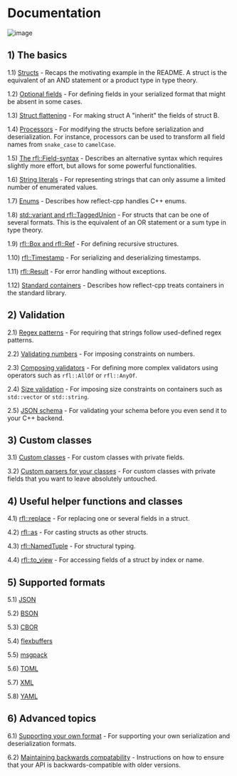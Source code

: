 # Documentation

![image](banner2.png)

## 1) The basics

1.1) [Structs](https://github.com/getml/reflect-cpp/blob/main/docs/structs.md) - Recaps the motivating example in the README. A struct is the equivalent of an AND statement or a product type in type theory.

1.2) [Optional fields](https://github.com/getml/reflect-cpp/blob/main/docs/optional_fields.md) - For defining fields in your serialized format that might be absent in some cases.

1.3) [Struct flattening](https://github.com/getml/reflect-cpp/blob/main/docs/flatten_structs.md) - For making struct A "inherit" the fields of struct B.

1.4) [Processors](https://github.com/getml/reflect-cpp/blob/main/docs/processors.md) - For modifying the structs before serialization and deserialization. For instance, processors can be used to transform all field names from `snake_case` to `camelCase`.

1.5) [The rfl::Field-syntax](https://github.com/getml/reflect-cpp/blob/main/docs/field_syntax.md) - Describes an alternative syntax which requires slightly more effort, but allows for some powerful functionalities.

1.6) [String literals](https://github.com/getml/reflect-cpp/blob/main/docs/literals.md) - For representing strings that can only assume a limited number of enumerated values.

1.7) [Enums](https://github.com/getml/reflect-cpp/blob/main/docs/enums.md) - Describes how reflect-cpp handles C++ enums.

1.8) [std::variant and rfl::TaggedUnion](https://github.com/getml/reflect-cpp/blob/main/docs/variants_and_tagged_unions.md) - For structs that can be one of several formats. This is the equivalent of an OR statement or a sum type in type theory.

1.9) [rfl::Box and rfl::Ref](https://github.com/getml/reflect-cpp/blob/main/docs/rfl_ref.md) - For defining recursive structures.

1.10) [rfl::Timestamp](https://github.com/getml/reflect-cpp/blob/main/docs/timestamps.md) - For serializing and deserializing timestamps.

1.11) [rfl::Result](https://github.com/getml/reflect-cpp/blob/main/docs/result.md) - For error handling without exceptions.

1.12) [Standard containers](https://github.com/getml/reflect-cpp/blob/main/docs/standard_containers.md) - Describes how reflect-cpp treats containers in the standard library.

## 2) Validation

2.1) [Regex patterns](https://github.com/getml/reflect-cpp/blob/main/docs/patterns.md) - For requiring that strings follow used-defined regex patterns.

2.2) [Validating numbers](https://github.com/getml/reflect-cpp/blob/main/docs/validating_numbers.md) - For imposing constraints on numbers.

2.3) [Composing validators](https://github.com/getml/reflect-cpp/blob/main/docs/composing_validators.md) - For defining more complex validators using operators such as `rfl::AllOf` or `rfl::AnyOf`.

2.4) [Size validation](https://github.com/getml/reflect-cpp/blob/main/docs/size_validation.md) - For imposing size constraints on containers such as `std::vector` or `std::string`.

2.5) [JSON schema](https://github.com/getml/reflect-cpp/blob/main/docs/json_schema.md) - For validating your schema before you even send it to your C++ backend.

## 3) Custom classes

3.1) [Custom classes](https://github.com/getml/reflect-cpp/blob/main/docs/custom_classes.md) - For custom classes with private fields.

3.2) [Custom parsers for your classes](https://github.com/getml/reflect-cpp/blob/main/docs/custom_parser.md) - For custom classes with private fields that you want to leave absolutely untouched.

## 4) Useful helper functions and classes

4.1) [rfl::replace](https://github.com/getml/reflect-cpp/blob/main/docs/replace.md) - For replacing one or several fields in a struct.

4.2) [rfl::as](https://github.com/getml/reflect-cpp/blob/main/docs/as.md) - For casting structs as other structs.

4.3) [rfl::NamedTuple](https://github.com/getml/reflect-cpp/blob/main/docs/named_tuple.md) - For structural typing.

4.4) [rfl::to_view](https://github.com/getml/reflect-cpp/blob/main/docs/to_view.md) - For accessing fields of a struct by index or name.

## 5) Supported formats

5.1) [JSON](https://github.com/getml/reflect-cpp/blob/main/docs/json.md)

5.2) [BSON](https://github.com/getml/reflect-cpp/blob/main/docs/bson.md)

5.3) [CBOR](https://github.com/getml/reflect-cpp/blob/main/docs/cbor.md)

5.4) [flexbuffers](https://github.com/getml/reflect-cpp/blob/main/docs/flexbuffers.md)

5.5) [msgpack](https://github.com/getml/reflect-cpp/blob/main/docs/msgpack.md)

5.6) [TOML](https://github.com/getml/reflect-cpp/blob/main/docs/toml.md)

5.7) [XML](https://github.com/getml/reflect-cpp/blob/main/docs/xml.md)

5.8) [YAML](https://github.com/getml/reflect-cpp/blob/main/docs/yaml.md)

## 6) Advanced topics

6.1) [Supporting your own format](https://github.com/getml/reflect-cpp/blob/main/docs/supporting_your_own_format.md) - For supporting your own serialization and deserialization formats.

6.2) [Maintaining backwards compatability](https://github.com/getml/reflect-cpp/blob/main/docs/backwards_compatability.md) - Instructions on how to ensure that your API is backwards-compatible with older versions.
